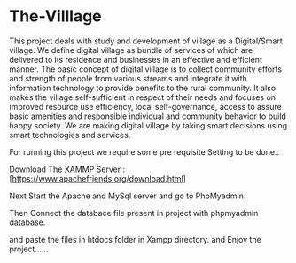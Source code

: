 # The-Villlage


This project deals with study and development of village as a Digital/Smart village.
We define digital village as bundle of services of which are delivered to its residence
and businesses in an effective and efficient manner. The basic concept of digital village
is to collect community efforts and strength of people from various streams and integrate it with information technology to provide benefits to the rural community. It also makes the village self-sufficient in respect of their needs and focuses on improved resource use efficiency, local self-governance, access to assure basic amenities and responsible individual and community behavior to build happy society. We are making digital village by taking smart decisions using smart technologies and services.


For running this project we require some pre requisite Setting to be done..

Download The XAMMP Server : [https://www.apachefriends.org/download.html]

Next Start the Apache and MySql server and go to PhpMyadmin.

Then Connect the databace file present in project with phpmyadmin database.

and paste the files in htdocs folder in Xampp directory.
and Enjoy the project......
